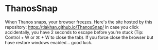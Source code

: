# ThanosSnap

When Thanos snaps, your browser freezes.  Here's the site hosted by this repository: https://tlakhan.github.io/ThanosSnap/
In case you click accidentally, you have 2 seconds to escape before you're stuck (Tip: Control + W or ⌘ + W to close the tab).  If you force close the browser but have restore windows enabled... good luck.
